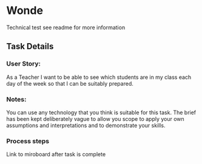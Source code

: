 # Wonde
Technical test see readme for more information

## Task Details
### User Story: 
As a Teacher I want to be able to see which students are in my class each day of the week so that I can be suitably prepared.
### Notes:
You can use any technology that you think is suitable for this task.
The brief has been kept deliberately vague to allow you scope to apply your own assumptions and interpretations and to demonstrate your skills.
 
### Process steps 

Link to miroboard after task is complete
